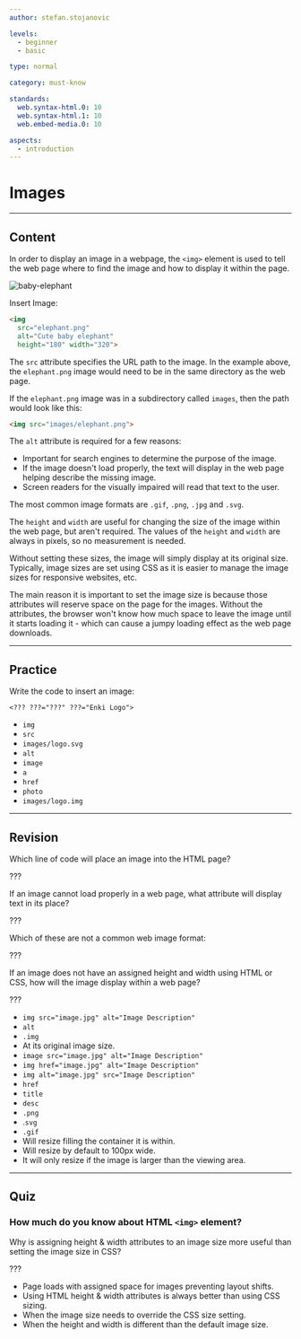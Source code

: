 ```yaml
---
author: stefan.stojanovic

levels:
  - beginner
  - basic

type: normal

category: must-know

standards:
  web.syntax-html.0: 10
  web.syntax-html.1: 10
  web.embed-media.0: 10

aspects:
  - introduction
---
```

# Images
---
## Content

In order to display an image in a webpage, the `<img>` element is used to tell the web page where to find the image and how to display it within the page.

![baby-elephant](%3Csvg%20xmlns%3D%22http%3A%2F%2Fwww.w3.org%2F2000%2Fsvg%22%20style%3D%22width%3A100%25%22%20viewBox%3D%220%200%20320%20181%22%3E%3Cg%20fill%3D%22none%22%20fill-rule%3D%22evenodd%22%3E%3Crect%20width%3D%22320%22%20height%3D%22181%22%20fill%3D%22%23FFF%22%20rx%3D%229%22%2F%3E%3Cpath%20fill%3D%22%23D1D3D4%22%20fill-rule%3D%22nonzero%22%20d%3D%22M173.09526%20160.98927c-4.23841-.02452-9.96056-1.02914-13.27913-5.65226l-.4005-.18749c-.44482.0332-.88477.04956-1.31243.04956-2.49654%200-4.52369-.54638-5.5621-1.4989-.52317-.48047-.78822-1.05775-.78822-1.71524%200-1.73977.86197-6.77592%201.55467-10.82277.33752-1.97196.63201-3.68874.75954-4.6433l-.17644-.40614c-2.3836-1.75151-7.91549-6.41805-12.66812-12.21974-4.02381-4.91201-8.56824-12.03992-7.52522-18.24545l-.41895-.27664c-.95288.5612-2.29782.846-4.0018.846-1.98411%200-4.1877-.36655-6.13187-.69018-1.55365-.25876-2.88144-.47996-3.8443-.47996-.46633%200-.821.05236-1.08042.15939l-.20512.212c-2.37951%205.03233-10.15057%209.99875-16.6402%2012.32065-4.08016%201.46058-8.16671%202.20057-12.14648%202.20057-4.43841%200-8.57619-.91446-12.2991-2.7186-6.24251-3.02434-11.92779-10.5068-14.83765-19.52798-3.4945-10.83452-2.5872-22.70586%202.55442-33.4313l.02945-.08404.00896-.082c-.01664-.41917-.2717-1.18292-.67836-2.37171-.40461-1.1824-.90781-2.65244-1.15083-3.94161-.27913-1.48025-.15468-2.3919.37926-2.78705l.0379-.02657c.19513-.12976.4402-.19566.72804-.19566%201.34263%200%203.40307%201.35074%205.7603%202.98297%201.15673.80053%202.2484%201.55661%203.01921%201.88638.80717.34535%202.00077.49682%203.26428.65723%202.52343.32083%205.38207.68406%206.66632%202.60646.05634.08353.105.16935.14264.25237l.23918.52466-.36773.4442c-.50986.61586-1.86146%201.0644-5.16466%201.71372-1.75468.34483-2.94853.59976-3.56364.96452v.53641l-.11908.48456c-.28271%201.15712-.51088%202.07056-.65531%202.4251-1.54571%203.7955-5.6507%2013.87752-1.4991%2020.84271%202.26914%203.807%206.6822%206.10387%2013.11625%206.82726.37875.04215.74495.06386%201.08656.06386%201.59488%200%202.85864-.4769%203.7557-1.4174%203.05173-3.19856%201.69654-11.47746.12778-21.06341-1.6927-10.34384-3.61178-22.06753-.77977-30.9449%202.03611-6.38281%208.15212-12.79831%2016.77977-17.601%207.91165-4.40344%2017.05096-6.92917%2025.07478-6.92917.56799%200%201.13572.01251%201.68732.03729%2012.15263.54229%2020.2338%206.90185%2022.78259%2017.91696l.52906.2c7.36723-5.24458%2018.45225-8.13023%2031.25327-8.13023.32113%200%20.64558.00179.96876.00537%2012.15698.1392%2024.63995%202.79394%2034.24686%207.28372%209.51447%204.44584%2014.99385%2010.14893%2015.44251%2016.06736l.38156.07663c1.27247-2.50428%202.28118-2.98195%203.46402-3.34288.65276-.19898%201.26786-.38647%201.82049-1.21331.6123-.91676%201.10474-2.56789%201.58105-4.16487.52164-1.74998.8904-2.86342%201.2274-3.37735l.21946-.33437.39462-.06922c5.82228-1.02046%208.60077-3.78171%209.9068-5.91817l1.05889-1.73236.61332%201.93466c1.25736%203.96793%202.85147%2011.20772-.6018%2015.11101-2.37516%202.68514-5.3288%203.22947-8.18514%203.75566-3.04892.5612-5.92702%201.09122-7.51883%204.26806-.90985%201.81461.00794%205.50769%201.27837%2010.6192%202.92547%2011.76455%207.81843%2031.43763-6.21742%2048.52366l-.09296.19081c-.5621%202.76687%201.69066%209.70141%204.07478%2017.04031%203.94238%2012.13392%205.6397%2018.61813%203.9872%2020.41588-1.54956%201.68613-8.10372%202.86317-15.93855%202.86317-4.10576%200-8.0041-.32185-11.274-.93055-3.74571-.69708-8.43867-2.10861-9.52267-4.87293-.88732-2.26162-1.42484-3.62334-1.74212-4.41877-.0986-.24598-.17619-.4401-.23867-.59337l-.5872-.33309-.24353.45698-.6571-.1318c-.6776-.12287-1.40538-.4958-2.10474-1.07794-1.5959-1.32852-2.80999-3.49512-2.77542-4.88724l-.37567-.44726-9.54008-.317-.2676.46898c.84532%201.39416%205.49116%209.45926%202.5457%2013.57176-1.83712%202.56584-10.43277%206.44437-19.20153%206.44437l-.16748.00076z%22%2F%3E%3Cpath%20fill%3D%22%23939598%22%20fill-rule%3D%22nonzero%22%20d%3D%22M256.73706%2050.65417c-2.1457%202.42343-4.79392%202.91052-7.59758%203.42649-3.11019.57193-6.32606%201.16354-8.10957%204.71755-1.0535%202.09965-.15673%205.70093%201.19944%2011.15245%202.86112%2011.49463%207.65017%2030.73387-6.03005%2047.31534l-.02462.03016-.18726.38282-.00897.04038c-.6577%202.95013%201.52546%209.66076%204.05414%2017.43348%202.14084%206.5821%205.72429%2017.59884%204.14726%2019.31336-1.13275%201.23101-6.82112%202.53971-15.13103%202.53971-4.01593%200-7.8246-.31331-11.0125-.9062-4.92885-.91617-8.03853-2.42957-8.75804-4.26139-.88137-2.24326-1.41491-3.59336-1.73042-4.38175-.22496-.56325-.33757-.8464-.4353-1.03807l-.1003.05034-.0395-.02274.12184-.06363c-.27805-.52364-.67385-.63378-.9578-.63378-.19444%200-.33911.05545-.40888.08203-.27652.1053-.46993.2617-.57972.4687-.5125-.09252-1.0912-.39356-1.66372-.86992-1.5206-1.26423-2.54613-3.3212-2.41274-4.24682l.02565-.18196-.88624-1.05365-10.42484-.34603-.81058%201.42115.17084.26475c1.54111%202.39993%205.02658%209.34567%202.67643%2012.62317-1.51649%202.11549-9.61504%206.00096-18.29689%206.00096l-.16493-.00026c-4.02055-.02325-9.45344-.96702-12.50591-5.33063l-.05464-.07846-.83904-.39228-.09312.00793c-.46505.03833-.92857.05775-1.37772.05775-2.21548%200-4.04542-.4646-4.89498-1.24328-.33116-.30385-.48532-.62994-.48532-1.0263%200-1.64527.88316-6.79983%201.5288-10.56697.35578-2.07435.66257-3.86656.7785-4.78963l.01206-.0966-.37399-.86096-.07926-.05725c-2.25652-1.63504-7.77637-6.25446-12.51668-12.0341-3.91358-4.77174-8.34505-11.68733-7.2341-17.53802l.0731-.38512-1.42466-.93968-.3273.21773c-.79878.53054-2.02542.7999-3.64502.7999-1.8969%200-4.04184-.35702-5.94643-.6739-1.5665-.26042-2.9196-.4853-3.94743-.4853-.6677%200-1.1643.09276-1.56344.29184l-.05232.02606-.42735.44135-.02386.05213c-1.66603%203.62174-7.70403%208.843-16.02112%2011.81536-3.94719%201.41092-7.89565%202.12596-11.73638%202.12596-4.2614%200-8.23065-.87527-11.79692-2.60104-5.97361-2.89084-11.43087-10.0947-14.24274-18.80122-3.39876-10.52531-2.50764-22.06237%202.50919-32.48725l.06797-.19396.01616-.0713.02309-.20547c0-.55098-.24753-1.29976-.7231-2.68768-.39144-1.14284-.87906-2.56526-1.10787-3.77813-.29601-1.56783.01821-1.85559.02129-1.85763.03822-.02582.11594-.04013.21316-.04013%201.15276%200%203.58165%201.67951%205.18997%202.7917%201.18585.82007%202.30603%201.59466%203.1556%201.9573.9183.39227%202.16392.55046%203.4829.71785%202.30705.29286%203.2687.09098%204.31065%201.64833.03591.05316%201.71041.62713%201.72298.65473-.47557.57424-4.11699.74904-5.3621.99335-2.27575.44722-3.95384.9729-4.6318%201.64808v1.64782c-.18828.76104-.51046%201.93609-.6618%202.30741-1.57959%203.87473-5.3426%2014.46419-.99244%2021.75417%202.40505%204.02985%207.66864%205.86423%2014.35022%206.6148.40965.04574.80673.069%201.18046.069%201.84277%200%203.3195-.56785%204.38915-1.68795%203.3408-3.49728%201.96282-11.90582.36758-21.64198-1.66218-10.14478-3.54625-21.643-.80441-30.22838%201.94948-6.1037%207.85922-12.26846%2016.21428-16.91395%207.71403-4.28848%2016.6152-6.74794%2024.42133-6.74794.54816%200%201.0971.012%201.63217.03577%2011.6861.52083%2019.42554%206.6539%2021.7939%2017.2702l.05463.24507%201.44826.54689.2047-.14746c7.15074-5.1727%2018.03755-8.02112%2030.65453-8.02112.31474%200%20.63333.00154.94986.00537%2011.9303.13595%2024.172%202.73419%2033.58645%207.12847%209.16973%204.27978%2014.4246%209.6927%2014.79552%2015.24133l.04053.60592%201.75401.35062.27216-.54254c2.08569-2.06463%202.04157-2.65931%202.92576-2.92867.699-.21288%201.56959-.47763%202.29962-1.56885.68283-1.0212%202.81571-2.84101%202.81571-4.48884%200-.9711.33475-2.46994.66129-2.96649%206.1547-1.07767%208.89424-3.70657%2010.2563-5.93297%201.1643%203.67105%202.23498%2010.16804-.9047%2013.7126z%22%2F%3E%3Cpath%20fill%3D%22%2358595B%22%20fill-rule%3D%22nonzero%22%20d%3D%22M185.51905%2052.9727c2.94114%2010.0678-15.23188%2035.23454-36.74%2032.75657-8.52888-.9826-9.5129-40.29054.3281-46.18641%205.28508-3.16673%2031.81963-2.29308%2036.4119%2013.42984z%22%2F%3E%3Cpath%20fill%3D%22%23000%22%20fill-rule%3D%22nonzero%22%20d%3D%22M127.91525%2071.51747c-.11025-.24866-1.51425.16013-3.1355.91376-.45125.20926-.86975.42337-1.23925.62854-.1625-.61498-.425-1.18698-.77325-1.69503.0785-.03555.15725-.07086.237-.10795%201.62125-.75337%202.84625-1.56558%202.73575-1.81474-.1105-.24891-1.5145.16014-3.13575.9135-.1655.077-.32575.15452-.482.23203-.95875-.95674-2.26725-1.54844-3.7125-1.54844-2.9385%200-5.3205%202.43688-5.3205%205.44398%200%203.00683%202.382%205.44397%205.3205%205.44397s5.32025-2.43714%205.32025-5.44397c0-.18138-.0095-.36019-.02625-.53696.4445-.16142.948-.36914%201.4755-.61446%201.62175-.75286%202.8465-1.56533%202.736-1.81423z%22%2F%3E%3Cellipse%20cx%3D%22116.79775%22%20cy%3D%2273.49363%22%20fill%3D%22%23FFF%22%20fill-rule%3D%22nonzero%22%20rx%3D%221%22%20ry%3D%221%22%2F%3E%3C%2Fg%3E%3C%2Fsvg%3E)

Insert Image: 
```html
<img
  src="elephant.png"
  alt="Cute baby elephant"
  height="180" width="320">
```

The `src` attribute specifies the URL path to the image. In the example above, the `elephant.png` image would need to be in the same directory as the web page. 

If the `elephant.png` image was in a subdirectory called `images`, then the path would look like this: 

```html
<img src="images/elephant.png">
```

The `alt` attribute is required for a few reasons: 

* Important for search engines to determine the purpose of the image.
* If the image doesn't load properly, the text will display in the web page helping describe the missing image.
* Screen readers for the visually impaired will read that text to the user. 

The most common image formats are `.gif`, `.png`, `.jpg` and `.svg`.

The `height` and `width` are useful for changing the size of the image within the web page, but aren't required. The values of the `height` and `width` are always in pixels, so no measurement is needed.

Without setting these sizes, the image will simply display at its original size. Typically, image sizes are set using CSS as it is easier to manage the image sizes for responsive websites, etc. 

The main reason it is important to set the image size is because those attributes will reserve space on the page for the images. Without the attributes, the browser won't know how much space to leave the image until it starts loading it - which can cause a jumpy loading effect as the web page downloads.

---
## Practice

Write the code to insert an image:

`<??? ???="???" ???="Enki Logo">`

* `img`
* `src`
* `images/logo.svg`
* `alt`
* `image`
* `a`
* `href`
* `photo`
* `images/logo.img`

---
## Revision

Which line of code will place an image into the HTML page?

???

If an image cannot load properly in a web page, what attribute will display text in its place?

???

Which of these are not a common web image format:

???

If an image does not have an assigned height and width using HTML or CSS, how will the image display within a web page?

???

* `img src="image.jpg" alt="Image Description"`
* `alt`
* `.img`
* At its original image size.
* `image src="image.jpg" alt="Image Description"`
* `img href="image.jpg" alt="Image Description"`
* `img alt="image.jpg" src="Image Description"`
* `href`
* `title`
* `desc`
* `.png`
* .`svg`
* `.gif`
* Will resize filling the container it is within.
* Will resize by default to 100px wide.
* It will only resize if the image is larger than the viewing area.

---
## Quiz

### How much do you know about HTML `<img>` element?

Why is assigning height & width attributes to an image size more useful than setting the image size in CSS?

???

* Page loads with assigned space for images preventing layout shifts.
* Using HTML height & width attributes is always better than using CSS sizing.
* When the image size needs to override the CSS size setting.
* When the height and width is different than the default image size.
 
